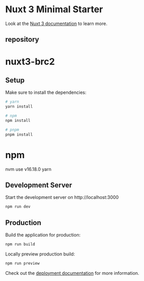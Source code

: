 # Nuxt 3 Minimal Starter

Look at the [Nuxt 3 documentation](https://nuxt.com/docs/getting-started/introduction) to learn more.

## repository

# nuxt3-brc2

## Setup

Make sure to install the dependencies:

```bash
# yarn
yarn install

# npm
npm install

# pnpm
pnpm install
```

# npm

nvm use v16.18.0
yarn

## Development Server

Start the development server on http://localhost:3000

```bash
npm run dev
```

## Production

Build the application for production:

```bash
npm run build
```

Locally preview production build:

```bash
npm run preview
```

Check out the [deployment documentation](https://nuxt.com/docs/getting-started/deployment) for more information.
